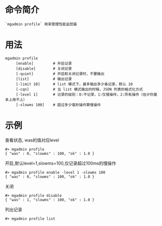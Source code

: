 # 命令简介 

    `mgadmin profile` 用来管理性能监控器

用法
=======

```
mgadmin profile
     [enable]         # 开启记录
     [disable]        # 关闭记录
     [-quiet]         # 开启和关闭记录时，不要输出
     [list]           # 输出记录
     [-limit 10]      # list 模式下，最多输出多少条记录，默认 10
     [-cqn]           # 当 list 模式输出的时候，JSON 列表的格式化方式
     [-level 1]       # 记录的级别：0:不记录，1:仅慢操作，2:所有操作（估计你基本上用不上）
     [-slowms 100]    # 超过多少毫秒操作算慢操作
```
示例
=======

查看状态, was的值对应level

```
#> mgadmin profile
{ "was" : 0, "slowms" : 100, "ok" : 1.0 }
```

开启,默认level=1,slowms=100,仅记录超过100ms的慢操作

```
#> mgadmin profile enable -level 1 -slowms 100
{ "was" : 0, "slowms" : 100, "ok" : 1.0 }
```

关闭

```
#> mgadmin profile disable
{ "was" : 1, "slowms" : 100, "ok" : 1.0 }
```

列出记录

```
#> mgadmin profile list
```